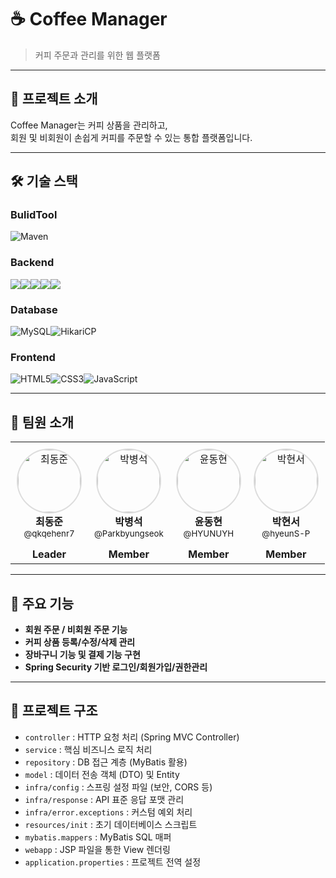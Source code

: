 # ☕ Coffee Manager

> 커피 주문과 관리를 위한 웹 플랫폼

---

## 🚀 프로젝트 소개

Coffee Manager는 커피 상품을 관리하고,  
회원 및 비회원이 손쉽게 커피를 주문할 수 있는 통합 플랫폼입니다.  

---

## 🛠️ 기술 스택

### BulidTool
![Maven](https://img.shields.io/badge/Maven-C71A36?style=for-the-badge&logo=apachemaven&logoColor=white)

### Backend
<img src="https://img.shields.io/badge/Java-007396?style=for-the-badge&logo=java&logoColor=white"><img src="https://img.shields.io/badge/Spring_MVC-6DB33F?style=for-the-badge&logo=spring&logoColor=white"><img src="https://img.shields.io/badge/Spring_Security-6DB33F?style=for-the-badge&logo=spring-security&logoColor=white"><img src="https://img.shields.io/badge/MyBatis-000000?style=for-the-badge&logo=mybatis&logoColor=white"><img src="https://img.shields.io/badge/JSP/JSTL-007396?style=for-the-badge&logo=apachetomcat&logoColor=white">

### Database

![MySQL](https://img.shields.io/badge/MySQL-4479A1?style=for-the-badge&logo=mysql&logoColor=white)![HikariCP](https://img.shields.io/badge/HikariCP-00BFFF?style=for-the-badge&logo=hikaricp&logoColor=white)


### Frontend
![HTML5](https://img.shields.io/badge/HTML5-E34F26?style=for-the-badge&logo=html5&logoColor=white)![CSS3](https://img.shields.io/badge/CSS3-1572B6?style=for-the-badge&logo=css3&logoColor=white)![JavaScript](https://img.shields.io/badge/JavaScript-F7DF1E?style=for-the-badge&logo=javascript&logoColor=black)


---

## 👥 팀원 소개

<table align="center">
  <tbody>
    <tr>
      <td align="center" style="padding: 10px;">
        <a href="https://github.com/qkqehenr7" target="_blank">
          <img src="https://avatars.githubusercontent.com/qkqehenr7" width="100px;" style="border-radius: 50%; border: 2px solid #ddd;" alt="최동준"/>
        </a><br />
        <b>최동준</b><br />
        <sub>@qkqehenr7</sub>
      </td>
      <td align="center" style="padding: 10px;">
        <a href="https://github.com/Parkbyungseok" target="_blank">
          <img src="https://avatars.githubusercontent.com/Parkbyungseok" width="100px;" style="border-radius: 50%; border: 2px solid #ddd;" alt="박병석"/>
        </a><br />
        <b>박병석</b><br />
        <sub>@Parkbyungseok</sub>
      </td>
      <td align="center" style="padding: 10px;">
        <a href="https://github.com/HYUNUYH" target="_blank">
          <img src="https://avatars.githubusercontent.com/HYUNUYH" width="100px;" style="border-radius: 50%; border: 2px solid #ddd;" alt="윤동현"/>
        </a><br />
        <b>윤동현</b><br />
        <sub>@HYUNUYH</sub>
      </td>
      <td align="center" style="padding: 10px;">
        <a href="https://github.com/hyeunS-P" target="_blank">
          <img src="https://avatars.githubusercontent.com/hyeunS-P" width="100px;" style="border-radius: 50%; border: 2px solid #ddd;" alt="박현서"/>
        </a><br />
        <b>박현서</b><br />
        <sub>@hyeunS-P</sub>
      </td>
    </tr>
    <tr>
      <td align="center" style="padding: 5px;"><b>Leader</b></td>
      <td align="center" style="padding: 5px;"><b>Member</b></td>
      <td align="center" style="padding: 5px;"><b>Member</b></td>
      <td align="center" style="padding: 5px;"><b>Member</b></td>
    </tr>
  </tbody>
</table>

---

## 📌 주요 기능

- **회원 주문 / 비회원 주문 기능**
- **커피 상품 등록/수정/삭제 관리**
- **장바구니 기능 및 결제 기능 구현**
- **Spring Security 기반 로그인/회원가입/권한관리**

---

## 📂 프로젝트 구조

- `controller` : HTTP 요청 처리 (Spring MVC Controller)
- `service` : 핵심 비즈니스 로직 처리
- `repository` : DB 접근 계층 (MyBatis 활용)
- `model` : 데이터 전송 객체 (DTO) 및 Entity
- `infra/config` : 스프링 설정 파일 (보안, CORS 등)
- `infra/response` : API 표준 응답 포맷 관리
- `infra/error.exceptions` : 커스텀 예외 처리
- `resources/init` : 초기 데이터베이스 스크립트
- `mybatis.mappers` : MyBatis SQL 매퍼
- `webapp` : JSP 파일을 통한 View 렌더링
- `application.properties` : 프로젝트 전역 설정

